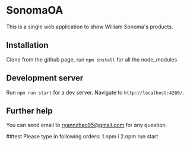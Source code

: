 # SonomaOA
This is a single web application to show William Sonoma's products. 

## Installation
Clone from the github page, run `npm install` for all the node_modules

## Development server
Run `npm run start` for a dev server. Navigate to `http://localhost:4200/`. 

## Further help
You can send email to ryannzhao95@gmail.com for any question.

##test
Please type in following orders:
1.npm i
2.npm run start